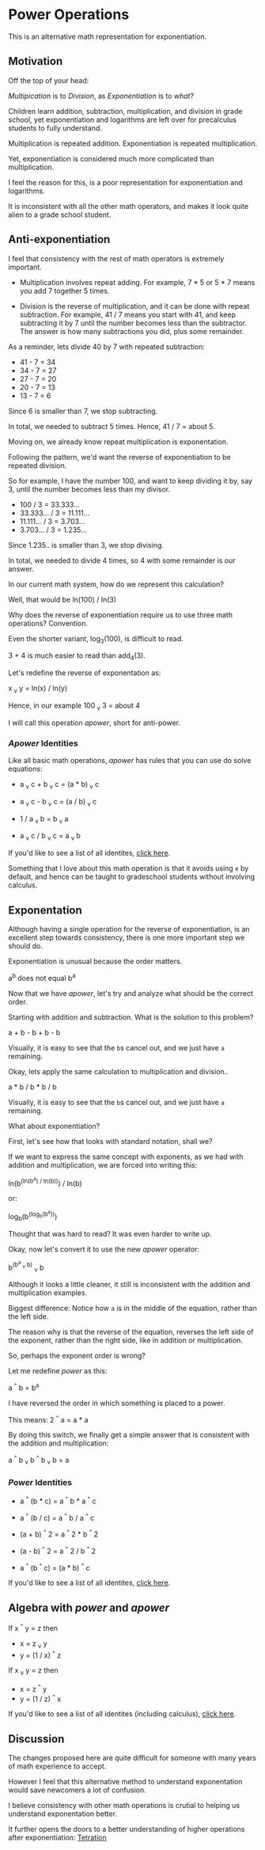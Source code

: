 # Power Operations

This is an alternative math representation for exponentiation.

## Motivation

Off the top of your head:

*Multipication* is to *Division*, as *Exponentiation* is to *what*?

Children learn addition, subtraction, multiplication, and division in grade school, yet exponentiation and logarithms are left over for precalculus students to fully understand.

Multiplication is repeated addition. Exponentiation is repeated multiplication.

Yet, exponentiation is considered much more complicated than multiplication.

I feel the reason for this, is a poor representation for exponentiation and logarithms.

It is inconsistent with all the other math operators, and makes it look quite alien to a grade school student.

## Anti-exponentiation

I feel that consistency with the rest of math operators is extremely important.

* Multiplication involves repeat adding. For example, 7 * 5 or 5 * 7 means you add 7 together 5 times.

* Division is the reverse of multiplication, and it can be done with repeat subtraction. For example, 41 / 7 means you start with 41, and keep subtracting it by 7 until the number becomes less than the subtractor. The answer is how many subtractions you did, plus some remainder.

As a reminder, lets divide 40 by 7 with repeated subtraction:

* 41 - 7 = 34
* 34 - 7 = 27
* 27 - 7 = 20
* 20 - 7 = 13
* 13 - 7 = 6

Since 6 is smaller than 7, we stop subtracting.

In total, we needed to subtract 5 times. Hence, 41 / 7 = about 5.

Moving on, we already know repeat multiplication is exponentation.

Following the pattern, we'd want the reverse of exponentiation to be repeated division.

So for example, I have the number 100, and want to keep dividing it by, say 3, until the number becomes less than my divisor.

* 100 / 3 = 33.333...
* 33.333... / 3 = 11.111...
* 11.111... / 3 = 3.703...
* 3.703... / 3 = 1.235...

Since 1.235.. is smaller than 3, we stop divising.

In total, we needed to divide 4 times, so 4 with some remainder is our answer.

In our current math system, how do we represent this calculation?

Well, that would be ln(100) / ln(3)

Why does the reverse of exponentiation require us to use three math operations? Convention.

Even the shorter variant, log<sub>3</sub>(100), is difficult to read.

3 + 4 is much easier to read than add<sub>4</sub>(3).

Let's redefine the reverse of exponentation as:

x <sub>v</sub> y = ln(x) / ln(y)

Hence, in our example 100 <sub>v</sub> 3 = about 4

I will call this operation *apower*, short for anti-power.

### *Apower* Identities

Like all basic math operations, *apower* has rules that you can use do solve equations:

* a <sub>v</sub> c + b <sub>v</sub> c = (a * b) <sub>v</sub> c

* a <sub>v</sub> c - b <sub>v</sub> c = (a / b) <sub>v</sub> c

* 1 / a <sub>v</sub> b = b <sub>v</sub> a

* a <sub>v</sub> c / b <sub>v</sub> c = a <sub>v</sub> b

If you'd like to see a list of all identites, [click here](identities.md).

Something that I love about this math operation is that it avoids using `e` by default, and hence can be taught to gradeschool students without involving calculus.

## Exponentation

Although having a single operation for the reverse of exponentiation, is an excellent step towards consistency, there is one more important step we should do.

Exponentiation is unusual because the order matters.

a<sup>b</sup> does not equal b<sup>a</sup>

Now that we have *apower*, let's try and analyze what should be the correct order.

Starting with addition and subtraction. What is the solution to this problem?

a + b - b + b - b

Visually, it is easy to see that the `b`s cancel out, and we just have `a` remaining.

Okay, lets apply the same calculation to multiplication and division..

a * b / b * b / b

Visually, it is easy to see that the `b`s cancel out, and we just have `a` remaining.

What about exponentiation?

First, let's see how that looks with standard notation, shall we?

If we want to express the same concept with exponents, as we had with addition and multiplication, we are forced into writing this:

ln(b<sup>(ln(b<sup>a</sup>) / ln(b))</sup>) / ln(b)

or:

log<sub>b</sub>(b<sup>(log<sub>b</sub>(b<sup>a</sup>))</sup>)

Thought that was hard to read? It was even harder to write up.

Okay, now let's convert it to use the new *apower* operator:

b<sup>(b<sup>a</sup> <sub>v</sub> b)</sup> <sub>v</sub> b

Although it looks a little cleaner, it still is inconsistent with the addition and multiplication examples.

Biggest difference: Notice how `a` is in the middle of the equation, rather than the left side.

The reason why is that the reverse of the equation, reverses the left side of the exponent, rather than the right side, like in addition or multiplication.

So, perhaps the exponent order is wrong?

Let me redefine *power* as this:

a <sup>^</sup> b = b<sup>a</sup>

I have reversed the order in which something is placed to a power.

This means: 2 <sup>^</sup> a = a * a

By doing this switch, we finally get a simple answer that is consistent with the addition and multiplication:

a <sup>^</sup> b <sub>v</sub> b <sup>^</sup> b <sub>v</sub> b = a

### *Power* Identities

* a <sup>^</sup> (b * c) = a <sup>^</sup> b * a <sup>^</sup> c

* a <sup>^</sup> (b / c) = a <sup>^</sup> b / a <sup>^</sup> c

* (a + b) <sup>^</sup> 2 = a <sup>^</sup> 2 * b <sup>^</sup> 2

* (a - b) <sup>^</sup> 2 = a <sup>^</sup> 2 / b <sup>^</sup> 2

* a <sup>^</sup> (b <sup>^</sup> c) = (a * b) <sup>^</sup> c

If you'd like to see a list of all identites, [click here](identities.md).

## Algebra with *power* and *apower*

If x <sup>^</sup> y = z then

* x = z <sub>v</sub> y
* y = (1 / x) <sup>^</sup> z

If x <sub>v</sub> y = z then

* x = z <sup>^</sup> y
* y = (1 / z) <sup>^</sup> x

If you'd like to see a list of all identites (including calculus), [click here](identities.md).

## Discussion

The changes proposed here are quite difficult for someone with many years of math experience to accept.

However I feel that this alternative method to understand exponentation would save newcomers a lot of confusion.

I believe consistency with other math operations is crutial to helping us understand exponentation better.

It further opens the doors to a better understanding of higher operations after exponentiation: [Tetration](https://en.wikipedia.org/wiki/Tetration)
